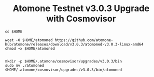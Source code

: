 <h1 align="center"> Atomone Testnet v3.0.3 Upgrade with Cosmovisor </h1>


```
cd $HOME

wget -O $HOME/atomoned https://github.com/atomone-hub/atomone/releases/download/v3.0.3/atomoned-v3.0.3-linux-amd64
chmod +x $HOME/atomoned


mkdir -p $HOME/.atomone/cosmovisor/upgrades/v3.0.3/bin
sudo mv ./atomoned $HOME/.atomone/cosmovisor/upgrades/v3.0.3/bin/atomoned
```
